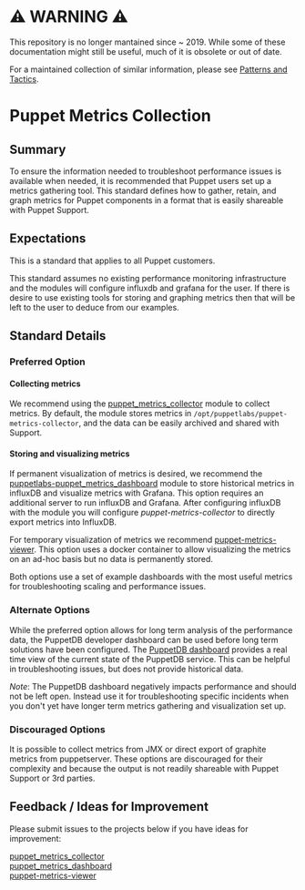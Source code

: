 # ⚠ WARNING ⚠

This repository is no longer mantained since ~ 2019. While some of these documentation might still be useful, much of it is obsolete or out of date.

For a maintained collection of similar information, please see [Patterns and Tactics](https://puppet.com/docs/patterns-and-tactics).
# Puppet Metrics Collection

## Summary

To ensure the information needed to troubleshoot performance issues is available when needed, it is recommended that Puppet users set up a metrics gathering tool.  This standard defines how to gather, retain, and graph metrics for Puppet components in a format that is easily shareable with Puppet Support.  

## Expectations

This is a standard that applies to all Puppet customers.  

This standard assumes no existing performance monitoring infrastructure and the modules will configure influxdb and grafana for the user.  If there is desire to use existing tools for storing and graphing metrics then that will be left to the user to deduce from our examples.  

## Standard Details

### Preferred Option


#### Collecting metrics 

We recommend using the [puppet_metrics_collector](https://github.com/puppetlabs/puppetlabs-puppet_metrics_collector) module to collect metrics.  By default, the module stores metrics in `/opt/puppetlabs/puppet-metrics-collector`, and the data can be easily archived and shared with Support.

#### Storing and visualizing metrics 

If permanent visualization of metrics is desired, we recommend the [puppetlabs-puppet_metrics_dashboard](https://forge.puppet.com/puppetlabs/puppet_metrics_dashboard) module to store historical metrics in influxDB and visualize metrics with Grafana.  This option requires an additional server to run influxDB and Grafana.  After configuring influxDB with the module you will configure *puppet-metrics-collector* to directly export metrics into InfluxDB.

For temporary visualization of metrics we recommend [puppet-metrics-viewer](https://github.com/puppetlabs/puppet-metrics-viewer).  This option uses a docker container to allow visualizing the metrics on an ad-hoc basis but no data is permanently stored.

Both options use a set of example dashboards with the most useful metrics for troubleshooting scaling and performance issues.  

### Alternate Options

While the preferred option allows for long term analysis of the performance data, the PuppetDB developer dashboard can be used before long term solutions have been configured. The [PuppetDB dashboard](https://puppet.com/docs/puppetdb/5.2/maintain_and_tune.html#monitor-the-performance-dashboard) provides a real time view of the current state of the PuppetDB service. This can be helpful in troubleshooting issues, but does not provide historical data. 

*Note*: The PuppetDB dashboard negatively impacts performance and should not be left open. Instead use it for troubleshooting specific incidents when you don't yet have longer term metrics gathering and visualization set up. 

### Discouraged Options

It is possible to collect metrics from JMX or direct export of graphite metrics from puppetserver.  These options are discouraged for their complexity and because the output is not readily shareable with Puppet Support or 3rd parties.  

## Feedback / Ideas for Improvement

Please submit issues to the projects below if you have ideas for improvement:

[puppet_metrics_collector](https://github.com/puppetlabs/puppetlabs-puppet_metrics_collector)  
[puppet_metrics_dashboard](https://github.com/puppetlabs/puppet_metrics_dashboard)  
[puppet-metrics-viewer](https://github.com/puppetlabs/puppet-metrics-viewer)  
